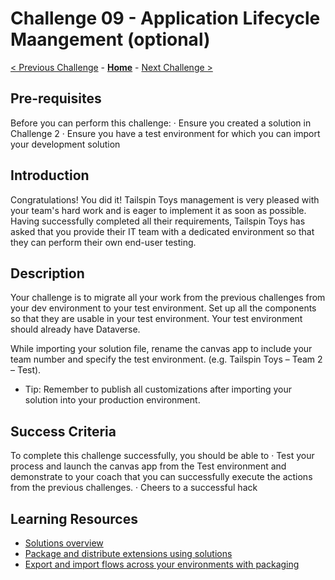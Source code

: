 # Challenge 09 - Application Lifecycle Maangement (optional)

[< Previous Challenge](./Challenge-08.md) - **[Home](../README.md)** - [Next Challenge >](./Challenge-10.md)

## Pre-requisites

Before you can perform this challenge:
	· Ensure you created a solution in Challenge 2
	· Ensure you have a test environment for which you can import your development solution

## Introduction

Congratulations! You did it! Tailspin Toys management is very pleased with your team's hard work and is eager to implement it as soon as possible. Having successfully completed all their requirements, Tailspin Toys has asked that you provide their IT team with a dedicated environment so that they can perform their own end-user testing.

## Description

Your challenge is to migrate all your work from the previous challenges from your dev environment to your test environment. Set up all the components so that they are usable in your test environment. Your test environment should already have Dataverse.

While importing your solution file, rename the canvas app to include your team number and specify the test environment. (e.g. Tailspin Toys – Team 2 – Test).

- Tip: Remember to publish all customizations after importing your solution into your production environment.

## Success Criteria

To complete this challenge successfully, you should be able to
	· Test your process and launch the canvas app from the Test environment and demonstrate to your coach that you can successfully execute the actions from the previous challenges.
	· Cheers to a successful hack


## Learning Resources

* [Solutions overview](https://docs.microsoft.com/en-us/powerapps/maker/common-data-service/solutions-overview)
* [Package and distribute extensions using solutions](https://docs.microsoft.com/en-us/powerapps/maker/common-data-service/solutions-overview)
* [Export and import flows across your environments with packaging](https://flow.microsoft.com/en-us/blog/import-export-bap-packages/)
